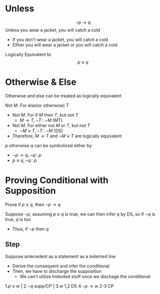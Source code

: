 # Unless
$$\neg p\to q$$
Unless you wear a jacket, you will catch a cold
- If you don't wear a jacket, you will catch a cold
- Either you will wear a jacket or you will catch a cold

Logically Equivalent to
$$p\lor q$$

# Otherwise & Else
Otherwise and else can be treated as logically equivalent

Not $M$. For else(or otherwise) T
- Not $M$. For if $M$ then $T$, but not $T$
	- $M\to T, \neg T \therefore \neg M$ (MT)
- Not $M$. For either not $M$ or $T$, but not $T$
	- $\neg M \lor T, \neg T \therefore \neg M$ (DS)
- Therefore, $M \to T$ and $\neg M\lor T$ are logically equivalent

$p$ otherwise $q$ can be symbolized either by
- $\neg p\to q, \neg q \therefore p$
- $p\lor q, \neg q \therefore p$

# Proving Conditional with Supposition
Prove if $p\lor q$, then $\neg p\to q$

Suppose $\neg p$, assuming $p\lor q$ is true, we can then infer $q$ by DS, so if $\neg q$ is true, $q$ is too
- Thus, if $\neg p$ then $q$

## Step
Suppose antecedent as a statement as a indented line
- Derive the consequent and infer the conditional
- Then, we have to discharge the supposition
	- We can't utilize Indented stuff once we dischage the conditional

$1. p\lor w$
  | $2. \neg q$         supp/CP
  | $3. w$           1,2 DS 
$4. \neg p \to w$       2-3 CP

